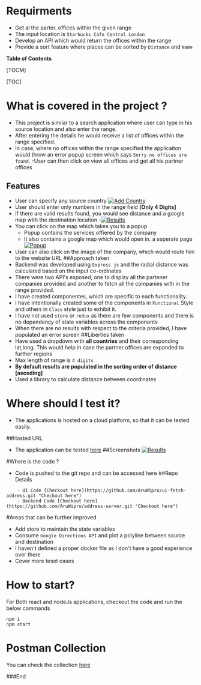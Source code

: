 # Requirments
- Get al the parter. offices within the given range
- The input location is `Starbucks Cafe Central London `
- Develop an API which would return the offices within the range
- Provide a sort feature where places can be sorted by `Distance` and `Name`


**Table of Contents**

[TOCM]

[TOC]

# What is covered in the project ?
- This project is similar to a search application where user can type in his source location and also enter the range. 
- After entering the details he would receive a list of offices within the range specified.
- In case, where no offices within the range specified the applicaiton would throw an error popup screen which says `Sorry no offices are found`.
	-User can then click on view all offices and get all his partner offices
## Features
- User can specify any source country [![Add Country](Input.png "Add Country")](https://github.com/AruWipro/task-tracker-react/blob/2a272fc634ff0b410e79d9e274aa2b19b3869c3d/Input.png "Add Country")
- User should enter only numbers in the range field **[Only 4 Digits]**
- If there are valid results found, you would see distance and a google map with the destination location
-[![Results](Results "Results")](https://github.com/AruWipro/task-tracker-react/blob/1f434bbcee5fafc82392e99c2c498c8a6fd142c7/Results.png "Results")
- You can click on the map which takes you to a popup
	- 	Popup contains the services offiered by the company 
	- 	It also contains a google map which would open in. a seperate page
	[![Popup](Popup "Popup")](https://github.com/AruWipro/task-tracker-react/blob/1f434bbcee5fafc82392e99c2c498c8a6fd142c7/popup.png "Popup")
- User can also click on the image of the company, which would route him to the website URL
##Approach taken
- Backend was developed using `Express js` and the radial distance was calculated based on the input co-ordinates
- There were two API's exposed, one to display all the partener companies provided and another to fetch all the companies with in the range provided.
- I have created componentes, which are specific to each functionality.
- I have intentionally created some of the components in `Functional` Style and others in `Class` style just to exhibit it.
- I have not used `store` or `redux` as there are few components and there is no dependency of state variables across the components
- When there are no results with respect to the criteria provided, I have populated an error screen 
##Liberties taken
- Have used a dropdown with **all countries** and their corresponding lat,long. This would help in case the partner offices are expanded to further regions
- Max length of range is `4 digits`
- **By default results are populated in the sorting order of distance** **[asceding]**
- Used a library to calculate distance between coordinates

# Where should I test it?
- The applications is hosted on a cloud platform, so that it can be tested easily.

##Hosted URL
- The application can be tested [here](https://fetch-address-ui.onrender.com "here")
##Screenshots
[![Results](Results "Results")](https://github.com/AruWipro/task-tracker-react/blob/1f434bbcee5fafc82392e99c2c498c8a6fd142c7/Results.png "Results")

#Where is the code ?
- Code is pushed to the git repo and can be accessed here
##Repo Details
```
	- UI Code [Checkout here](https://github.com/AruWipro/ui-fetch-address.git "Checkout here")
	- Backend Code [Checkout here](https://github.com/AruWipro/address-server.git "Checkout here")
```
#Areas that can be further improved
- Add store to maintain the state variables
- Consume `Google Directions API` and plot a polyline between source and destination
- I haven't defined a proper docker file as I don't have a good experience over there
- Cover more teset cases

# How to start? 
For Both react and nodeJs applications, checkout the code and run the below commands
```
npm i
npm start 
```
# Postman Collection

You can check the collection [here](https://documenter.getpostman.com/view/3688471/2s83ziMi1e#8822902c-e066-4401-93af-9919a0b38b04 "here")
                

###End
